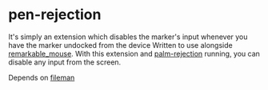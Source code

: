 # pen-rejection

It's simply an extension which disables the marker's input whenever you have the marker undocked from the device
Written to use alongside [remarkable_mouse](https://github.com/Evidlo/remarkable_mouse/tree/rmpro). With this extension and [palm-rejection](../palm-rejection) running, you can disable any input from the screen.


Depends on [fileman](../fileman)
